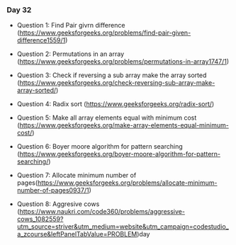 ### Day 32

- Question 1: Find Pair givrn difference (https://www.geeksforgeeks.org/problems/find-pair-given-difference1559/1)

- Question 2: Permutations in an array  (https://www.geeksforgeeks.org/problems/permutations-in-array1747/1)

- Question 3: Check if reversing a sub array make the array sorted (https://www.geeksforgeeks.org/check-reversing-sub-array-make-array-sorted/)

- Question 4: Radix sort  (https://www.geeksforgeeks.org/radix-sort/)

- Question 5: Make all array elements equal with minimum cost (https://www.geeksforgeeks.org/make-array-elements-equal-minimum-cost/)

- Question 6: Boyer moore algorithm for pattern searching (https://www.geeksforgeeks.org/boyer-moore-algorithm-for-pattern-searching/)

- Question 7: Allocate minimum number of pages(https://www.geeksforgeeks.org/problems/allocate-minimum-number-of-pages0937/1)

- Question 8: Aggresive cows (https://www.naukri.com/code360/problems/aggressive-cows_1082559?utm_source=striver&utm_medium=website&utm_campaign=codestudio_a_zcourse&leftPanelTabValue=PROBLEM)day
